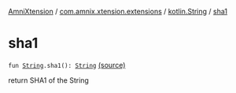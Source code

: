 [AmniXtension](../../index.md) / [com.amnix.xtension.extensions](../index.md) / [kotlin.String](index.md) / [sha1](./sha1.md)

# sha1

`fun `[`String`](https://kotlinlang.org/api/latest/jvm/stdlib/kotlin/-string/index.html)`.sha1(): `[`String`](https://kotlinlang.org/api/latest/jvm/stdlib/kotlin/-string/index.html) [(source)](https://github.com/AmniX/AmniXTension/tree/master/AmniXtension/src/main/java/com/amnix/xtension/extensions/StringsExtension.kt#L50)

return SHA1 of the String

